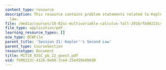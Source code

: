 ```yaml
---
content_type: resource
description: This resource contains problem statements related to Kepler's second
  law.
file: /media/courses/18-02sc-multivariable-calculus-fall-2010/fb00223c41260e607ce425e459e8b6d0_MIT18_02SC_pb_22_quest.pdf
file_type: application/pdf
learning_resource_types: []
ocw_type: OCWFile
parent_title: 'Session 21: Kepler''s Second Law'
parent_type: CourseSection
resourcetype: Document
title: MIT18_02SC_pb_22_quest.pdf
uid: fb00223c-4126-0e60-7ce4-25e459e8b6d0
---
```

